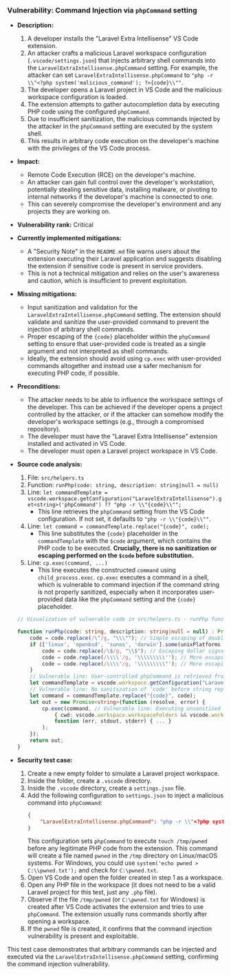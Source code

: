 ### Vulnerability: Command Injection via `phpCommand` setting

- **Description:**
  1. A developer installs the "Laravel Extra Intellisense" VS Code extension.
  2. An attacker crafts a malicious Laravel workspace configuration (`.vscode/settings.json`) that injects arbitrary shell commands into the `LaravelExtraIntellisense.phpCommand` setting. For example, the attacker can set `LaravelExtraIntellisense.phpCommand` to `"php -r \\"<?php system('malicious_command'); ?>{code}\\""`.
  3. The developer opens a Laravel project in VS Code and the malicious workspace configuration is loaded.
  4. The extension attempts to gather autocompletion data by executing PHP code using the configured `phpCommand`.
  5. Due to insufficient sanitization, the malicious commands injected by the attacker in the `phpCommand` setting are executed by the system shell.
  6. This results in arbitrary code execution on the developer's machine with the privileges of the VS Code process.

- **Impact:**
  - Remote Code Execution (RCE) on the developer's machine.
  - An attacker can gain full control over the developer's workstation, potentially stealing sensitive data, installing malware, or pivoting to internal networks if the developer's machine is connected to one.
  - This can severely compromise the developer's environment and any projects they are working on.

- **Vulnerability rank:** Critical

- **Currently implemented mitigations:**
  - A "Security Note" in the `README.md` file warns users about the extension executing their Laravel application and suggests disabling the extension if sensitive code is present in service providers.
  - This is not a technical mitigation and relies on the user's awareness and caution, which is insufficient to prevent exploitation.

- **Missing mitigations:**
  - Input sanitization and validation for the `LaravelExtraIntellisense.phpCommand` setting. The extension should validate and sanitize the user-provided command to prevent the injection of arbitrary shell commands.
  - Proper escaping of the `{code}` placeholder within the `phpCommand` setting to ensure that user-provided code is treated as a single argument and not interpreted as shell commands.
  - Ideally, the extension should avoid using `cp.exec` with user-provided commands altogether and instead use a safer mechanism for executing PHP code, if possible.

- **Preconditions:**
  - The attacker needs to be able to influence the workspace settings of the developer. This can be achieved if the developer opens a project controlled by the attacker, or if the attacker can somehow modify the developer's workspace settings (e.g., through a compromised repository).
  - The developer must have the "Laravel Extra Intellisense" extension installed and activated in VS Code.
  - The developer must open a Laravel project workspace in VS Code.

- **Source code analysis:**
  1. File: `src/helpers.ts`
  2. Function: `runPhp(code: string, description: string|null = null)`
  3. Line: `let commandTemplate = vscode.workspace.getConfiguration("LaravelExtraIntellisense").get<string>('phpCommand') ?? "php -r \\"{code}\\"";`
     - This line retrieves the `phpCommand` setting from the VS Code configuration. If not set, it defaults to `"php -r \\"{code}\\""`.
  4. Line: `let command = commandTemplate.replace("{code}", code);`
     - This line substitutes the `{code}` placeholder in the `commandTemplate` with the `$code` argument, which contains the PHP code to be executed. **Crucially, there is no sanitization or escaping performed on the `$code` before substitution.**
  5. Line: `cp.exec(command, ...)`
     - This line executes the constructed `command` using `child_process.exec`.  `cp.exec` executes a command in a shell, which is vulnerable to command injection if the command string is not properly sanitized, especially when it incorporates user-provided data like the `phpCommand` setting and the `{code}` placeholder.

  ```typescript
  // Visualization of vulnerable code in src/helpers.ts - runPhp function

  function runPhp(code: string, description: string|null = null) : Promise<string> {
      code = code.replace(/\"/g, "\\\""); // Simple escaping of double quotes in PHP code
      if (['linux', 'openbsd', 'sunos', 'darwin'].some(unixPlatforms => os.platform().includes(unixPlatforms))) {
          code = code.replace(/\$/g, "\\$"); // Escaping dollar signs for *nix shells
          code = code.replace(/\\\\'/g, '\\\\\\\\\''); // More escaping for single quotes - potentially incomplete/incorrect
          code = code.replace(/\\\\"/g, '\\\\\\\\\"'); // More escaping for double quotes - potentially incomplete/incorrect
      }
      // Vulnerable line: User-controlled phpCommand is retrieved from settings
      let commandTemplate = vscode.workspace.getConfiguration("LaravelExtraIntellisense").get<string>('phpCommand') ?? "php -r \"{code}\"";
      // Vulnerable line: No sanitization of 'code' before string replacement
      let command = commandTemplate.replace("{code}", code);
      let out = new Promise<string>(function (resolve, error) {
          cp.exec(command, // Vulnerable line: Executing unsanitized command in shell
              { cwd: vscode.workspace.workspaceFolders && vscode.workspace.workspaceFolders.length > 0 ? vscode.workspace.workspaceFolders[0].uri.fsPath : undefined },
              function (err, stdout, stderr) { ... }
          );
      });
      return out;
  }
  ```

- **Security test case:**
  1. Create a new empty folder to simulate a Laravel project workspace.
  2. Inside the folder, create a `.vscode` directory.
  3. Inside the `.vscode` directory, create a `settings.json` file.
  4. Add the following configuration to `settings.json` to inject a malicious command into `phpCommand`:
     ```json
     {
         "LaravelExtraIntellisense.phpCommand": "php -r \\"<?php system('touch /tmp/pwned'); ?>{code}\\""
     }
     ```
     This configuration sets `phpCommand` to execute `touch /tmp/pwned` before any legitimate PHP code from the extension. This command will create a file named `pwned` in the `/tmp` directory on Linux/macOS systems. For Windows, you could use `system('echo pwned > C:\\pwned.txt');` and check for `C:\pwned.txt`.
  5. Open VS Code and open the folder created in step 1 as a workspace.
  6. Open any PHP file in the workspace (it does not need to be a valid Laravel project for this test, just any `.php` file).
  7. Observe if the file `/tmp/pwned` (or `C:\pwned.txt` for Windows) is created after VS Code activates the extension and tries to use `phpCommand`. The extension usually runs commands shortly after opening a workspace.
  8. If the `pwned` file is created, it confirms that the command injection vulnerability is present and exploitable.

This test case demonstrates that arbitrary commands can be injected and executed via the `LaravelExtraIntellisense.phpCommand` setting, confirming the command injection vulnerability.
